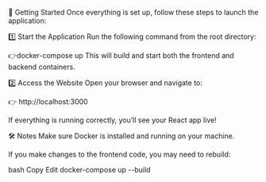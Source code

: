 🚀 Getting Started
Once everything is set up, follow these steps to launch the application:

1️⃣ Start the Application
Run the following command from the root directory:

👉docker-compose up
This will build and start both the frontend and backend containers.

2️⃣ Access the Website
Open your browser and navigate to:

👉 http://localhost:3000

If everything is running correctly, you’ll see your React app live!

🛠️ Notes
Make sure Docker is installed and running on your machine.

If you make changes to the frontend code, you may need to rebuild:

bash
Copy
Edit
docker-compose up --build

